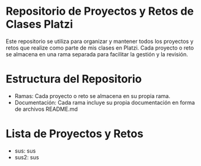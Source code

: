 # Repositorio de Proyectos y Retos de Clases Platzi
Este repositorio se utiliza para organizar y mantener todos los proyectos y retos que realize como parte de mis clases en Platzi. Cada proyecto o reto se almacena en una rama separada para facilitar la gestión y la revisión.
# Estructura del Repositorio
 * Ramas: Cada proyecto o reto se almacena en su propia rama. 
 * Documentación: Cada rama incluye su propia documentación en forma de archivos README.md

# Lista de Proyectos y Retos

* sus: sus
* sus2: sus
